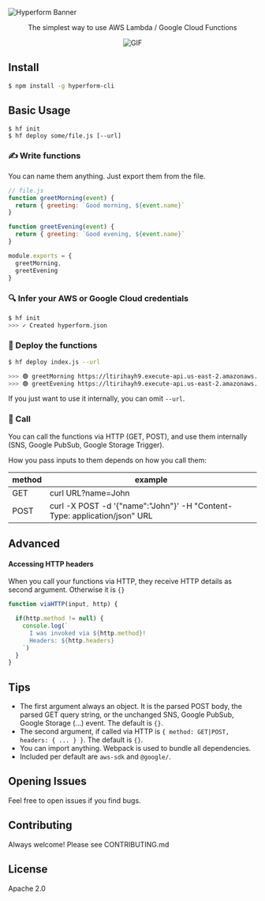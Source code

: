 

![Hyperform Banner](https://github.com/qngapparat/hyperform/blob/master/hyperform-banner.png)


<p align="center">The simplest way to use AWS Lambda / Google Cloud Functions</p>

<!-- TODO bullet list (similar to JS cookie -->

<p align="center">
    <img src="https://user-images.githubusercontent.com/28540311/113403443-f3426100-93a6-11eb-9e51-5f048b77be88.gif" alt="GIF" />

</p>

## Install

```sh
$ npm install -g hyperform-cli
```


## Basic Usage

```
$ hf init                      
$ hf deploy some/file.js [--url]   
```

### ✍️ Write functions

You can name them anything. Just export them from the file.



```js
// file.js
function greetMorning(event) {
  return { greeting: `Good morning, ${event.name}`
}

function greetEvening(event) {
  return { greeting: `Good evening, ${event.name}`
}

module.exports = {
  greetMorning,
  greetEvening
} 
```

### 🔍 Infer your AWS or Google Cloud credentials

```sh
$ hf init
>>> ✓ Created hyperform.json
```

### 🚀 Deploy the functions

```sh
$ hf deploy index.js --url

>>> 🟢 greetMorning https://ltirihayh9.execute-api.us-east-2.amazonaws.com/greetMorning 
>>> 🟢 greetEvening https://ltirihayh9.execute-api.us-east-2.amazonaws.com/greetEvening
```

If you just want to use it internally, you can omit `--url`.

### 📡 Call

You can call the functions via HTTP (GET, POST), and use them internally (SNS, Google PubSub, Google Storage Trigger).

How you pass inputs to them depends on how you call them:

method |  example
---- | ----
GET | curl URL?name=John
POST | curl -X POST -d '{"name":"John"}' -H "Content-Type: application/json" URL

<!--
For instance via GET:

```sh
curl https://us-central1-myproject.cloudfunctions.net/greet?name=John

>>> {"message":"Hi, John!"}
```

Or via POST: 

```sh
curl -X POST -d '{"name":"John"}' -H "Content-Type: application/json" https://us-central1-myproject.cloudfunctions.net/greet?name=John

>>> {"message":"Hi, John!"}
```
-->

## Advanced

#### Accessing HTTP headers

When you call your functions via HTTP, they receive HTTP details as second argument. Otherwise it is `{}`

```js
function viaHTTP(input, http) {

  if(http.method != null) {
    console.log(`
      I was invoked via ${http.method}! 
      Headers: ${http.headers}
    `)
  }
}
```

## Tips

* The first argument always an object. It is the parsed POST body, the parsed GET query string, or the unchanged SNS, Google PubSub, Google Storage (...) event. The default is `{}`.
* The second argument, if called via HTTP is `{ method: GET|POST, headers: { ... } }`. The default is `{}`.
* You can import anything. Webpack is used to bundle all dependencies.
* Included per default are `aws-sdk` and `@google/`.


## Opening Issues

Feel free to open issues if you find bugs.

## Contributing

Always welcome! Please see CONTRIBUTING.md

## License

Apache 2.0
